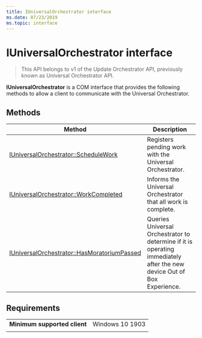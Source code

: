 ```yaml
---
title: IUniversalOrchestrator interface
ms.date: 07/23/2019
ms.topic: interface
---
```


# IUniversalOrchestrator interface

> This API belongs to v1 of the Update Orchestrator API, previously known as Universal Orchestrator API.

**IUniversalOrchestrator** is a COM interface that provides the following methods to allow a client to communicate with the Universal Orchestrator.

## Methods

|Method | Description |
|---|---|
|[IUniversalOrchestrator::ScheduleWork](universalorchestrator-schedulework.md) | Registers pending work with the Universal Orchestrator. |
|[IUniversalOrchestrator::WorkCompleted](universalorchestrator-workcompleted.md) | Informs the Universal Orchestrator that all work is complete. |
|[IUniversalOrchestrator::HasMoratoriumPassed](universalorchestrator-hasmoratoriumpassed.md) | Queries Universal Orchestrator to determine if it is operating immediately after the new device Out of Box Experience. |


## Requirements

|   |   |
|---|---|
| **Minimum supported client** | Windows 10 1903 |
|   |   |